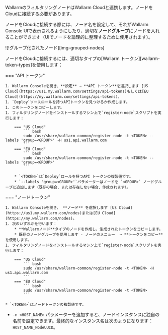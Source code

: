 WallarmのフィルタリングノードはWallarm Cloudと連携します。ノードをCloudに接続する必要があります。

ノードをCloudに接続する際には、ノード名を設定して、それがWallarm Console UIで表示されるようにしたり、適切な**ノードグループ**にノードを入れることができます（UIでノードを論理的に整理するために使用されます）。

![!グループ化されたノード][img-grouped-nodes]

ノードをCloudに接続するには、適切なタイプの[Wallarm トークン][wallarm-token-types]を使用します：

=== "API トークン"

    1. Wallarm Consoleを開き、**設定** → **API トークン**を選択します [US Cloud](https://us1.my.wallarm.com/settings/api-tokens)もしくは[EU Cloud](https://my.wallarm.com/settings/api-tokens)。
    1. `Deploy`ソースロールを持つAPIトークンを見つけるか作成します。
    1. このトークンをコピーします。
    1. フィルタリングノードをインストールするマシン上で`register-node`スクリプトを実行します：

        === "US Cloud"
            ``` bash
            sudo /usr/share/wallarm-common/register-node -t <TOKEN> --labels 'group=<GROUP>' -H us1.api.wallarm.com
            ```
        === "EU Cloud"
            ``` bash
            sudo /usr/share/wallarm-common/register-node -t <TOKEN> --labels 'group=<GROUP>'
            ```

        * `<TOKEN>`は`Deploy`ロールを持つAPI トークンの複製値です。
        * `--labels 'group=<GROUP>'`パラメーターはノードを `<GROUP>` ノードグループに追加します（既存の場合、または存在しない場合、作成されます）。

=== "ノードトークン"

    1. Wallarm Consoleを開き、 **ノード** を選択します [US Cloud](https://us1.my.wallarm.com/nodes)または[EU Cloud](https://my.wallarm.com/nodes)。
    1. 次のいずれかを行います： 
        * **Wallarmノード**タイプのノードを作成し、生成されたトークンをコピーします。
        * 既存のノードグループを使用します - ノードのメニュー  → **トークンをコピー**を使用します。
    1. フィルタリングノードをインストールするマシン上で`register-node`スクリプトを実行します：

        === "US Cloud"
            ``` bash
            sudo /usr/share/wallarm-common/register-node -t <TOKEN> -H us1.api.wallarm.com
            ```
        === "EU Cloud"
            ``` bash
            sudo /usr/share/wallarm-common/register-node -t <TOKEN>
            ```

    * `<TOKEN>`はノードトークンの複製値です。

* `-n <HOST_NAME>` パラメーターを追加すると、ノードインスタンスに独自の名前を設定できます。最終的なインスタンス名は次のようになります： `HOST_NAME_NodeUUID`。